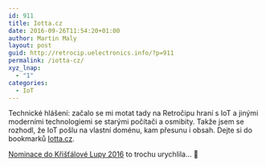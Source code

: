 ```yaml
---
id: 911
title: Iotta.cz
date: 2016-09-26T11:54:20+01:00
author: Martin Maly
layout: post
guid: http://retrocip.uelectronics.info/?p=911
permalink: /iotta-cz/
xyz_lnap:
  - "1"
categories:
  - IoT
---
```

Technické hlášení: začalo se mi motat tady na Retročipu hraní s IoT a jinými moderními technologiemi se starými počítači a osmibity. Takže jsem se rozhodl, že IoT pošlu na vlastní doménu, kam přesunu i obsah. Dejte si do bookmarků [Iotta.cz](http://iotta.cz).

[Nominace do Křišťálové Lupy 2016](http://kristalova.lupa.cz/hlasovani/?setSubjects=906) to trochu urychlila&#8230; 🙂
